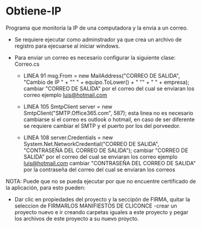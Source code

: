 # Obtiene-IP
 Programa que monitoria la IP de una computadora y la envia a un correo.

 * Se requiere ejecutar como adminstrador ya que crea un archivo de registro para ejecuarse al iniciar windows.


 * Para enviar un correo es necesario configurar la siguiente clase:
  Correo.cs

   - LINEA 91
      msg.From = new MailAddress("CORREO DE SALIDA", "Cambio de IP " + "\" " + equipo.ToLower() + " \"" + " " + empresa);
        cambiar "CORREO DE SALIDA" por el correo del cual se enviaran los correo ejemplo luis@hotmail.com

   - LINEA 105
      SmtpClient server = new SmtpClient("SMTP.Office365.com", 587);
        esta linea no es necesario cambiarse si el correo es outlook o hotmail, en caso de ser diferente se requiere cambiar el SMTP y el puerto por los del porveedor.


   - LINEA 108
      server.Credentials = new System.Net.NetworkCredential("CORREO DE SALIDA", "CONTRASEÑA DEL CORREO DE SALIDA");
        cambiar "CORREO DE SALIDA" por el correo del cual se enviaran los correo ejemplo luis@hotmail.com
        cambiar "CONTRASEÑA DEL CORREO DE SALIDA" por la contraseña del correo del cual se enviaran los correos


NOTA: Puede que no se pueda ejecutar por que no encuentre certificado de la aplicación, para esto pueden:
- Dar clic en propiedades del proyecto y la seccipón de FIRMA, quitar la seleccion de FIRMARLOS MANIFIESTOS DE CLICONCE
-crear un proyecto nuevo e ir creando carpetas iguales a este proyecto y pegar los archivos de este proyecto a su nuevo proycto.
